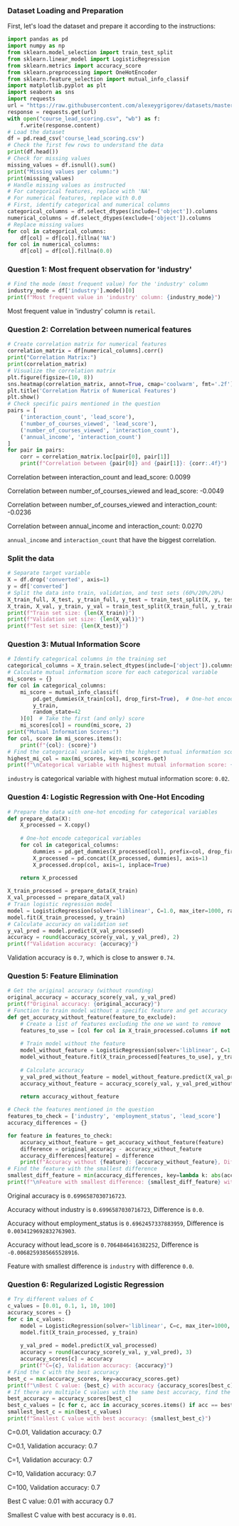 ### Dataset Loading and Preparation
First, let's load the dataset and prepare it according to the instructions:

```python
import pandas as pd
import numpy as np
from sklearn.model_selection import train_test_split
from sklearn.linear_model import LogisticRegression
from sklearn.metrics import accuracy_score
from sklearn.preprocessing import OneHotEncoder
from sklearn.feature_selection import mutual_info_classif
import matplotlib.pyplot as plt
import seaborn as sns
import requests
url = "https://raw.githubusercontent.com/alexeygrigorev/datasets/master/course_lead_scoring.csv"
response = requests.get(url)
with open("course_lead_scoring.csv", "wb") as f:
    f.write(response.content)
# Load the dataset
df = pd.read_csv('course_lead_scoring.csv')
# Check the first few rows to understand the data
print(df.head())
# Check for missing values
missing_values = df.isnull().sum()
print("Missing values per column:")
print(missing_values)
# Handle missing values as instructed
# For categorical features, replace with 'NA'
# For numerical features, replace with 0.0
# First, identify categorical and numerical columns
categorical_columns = df.select_dtypes(include=['object']).columns
numerical_columns = df.select_dtypes(exclude=['object']).columns
# Replace missing values
for col in categorical_columns:
    df[col] = df[col].fillna('NA')
for col in numerical_columns:
    df[col] = df[col].fillna(0.0)
```

### Question 1: Most frequent observation for 'industry'

```python
# Find the mode (most frequent value) for the 'industry' column
industry_mode = df['industry'].mode()[0]
print(f"Most frequent value in 'industry' column: {industry_mode}")
```

Most frequent value in 'industry' column is `retail`.

### Question 2: Correlation between numerical features

```python
# Create correlation matrix for numerical features
correlation_matrix = df[numerical_columns].corr()
print("Correlation Matrix:")
print(correlation_matrix)
# Visualize the correlation matrix
plt.figure(figsize=(10, 8))
sns.heatmap(correlation_matrix, annot=True, cmap='coolwarm', fmt='.2f')
plt.title('Correlation Matrix of Numerical Features')
plt.show()
# Check specific pairs mentioned in the question
pairs = [
    ('interaction_count', 'lead_score'),
    ('number_of_courses_viewed', 'lead_score'),
    ('number_of_courses_viewed', 'interaction_count'),
    ('annual_income', 'interaction_count')
]
for pair in pairs:
    corr = correlation_matrix.loc[pair[0], pair[1]]
    print(f"Correlation between {pair[0]} and {pair[1]}: {corr:.4f}")
```

Correlation between interaction_count and lead_score: 0.0099

Correlation between number_of_courses_viewed and lead_score: -0.0049

Correlation between number_of_courses_viewed and interaction_count: -0.0236

Correlation between annual_income and interaction_count: 0.0270

`annual_income` and `interaction_count` that have the biggest correlation.

### Split the data

```python
# Separate target variable
X = df.drop('converted', axis=1)
y = df['converted']
# Split the data into train, validation, and test sets (60%/20%/20%)
X_train_full, X_test, y_train_full, y_test = train_test_split(X, y, test_size=0.2, random_state=42)
X_train, X_val, y_train, y_val = train_test_split(X_train_full, y_train_full, test_size=0.25, random_state=42)  # 0.25 * 0.8 = 0.2
print(f"Train set size: {len(X_train)}")
print(f"Validation set size: {len(X_val)}")
print(f"Test set size: {len(X_test)}")
```

### Question 3: Mutual Information Score

```python
# Identify categorical columns in the training set
categorical_columns = X_train.select_dtypes(include=['object']).columns
# Calculate mutual information score for each categorical variable
mi_scores = {}
for col in categorical_columns:
    mi_score = mutual_info_classif(
        pd.get_dummies(X_train[col], drop_first=True),  # One-hot encode the categorical variable
        y_train,
        random_state=42
    )[0]  # Take the first (and only) score
    mi_scores[col] = round(mi_score, 2)
print("Mutual Information Scores:")
for col, score in mi_scores.items():
    print(f"{col}: {score}")
# Find the categorical variable with the highest mutual information score
highest_mi_col = max(mi_scores, key=mi_scores.get)
print(f"\nCategorical variable with highest mutual information score: {highest_mi_col} with score {mi_scores[highest_mi_col]}")
```

`industry` is categorical variable with highest mutual information score: `0.02`.

### Question 4: Logistic Regression with One-Hot Encoding

```python
# Prepare the data with one-hot encoding for categorical variables
def prepare_data(X):
    X_processed = X.copy()
    
    # One-hot encode categorical variables
    for col in categorical_columns:
        dummies = pd.get_dummies(X_processed[col], prefix=col, drop_first=False)
        X_processed = pd.concat([X_processed, dummies], axis=1)
        X_processed.drop(col, axis=1, inplace=True)
    
    return X_processed

X_train_processed = prepare_data(X_train)
X_val_processed = prepare_data(X_val)
# Train logistic regression model
model = LogisticRegression(solver='liblinear', C=1.0, max_iter=1000, random_state=42)
model.fit(X_train_processed, y_train)
# Calculate accuracy on validation set
y_val_pred = model.predict(X_val_processed)
accuracy = round(accuracy_score(y_val, y_val_pred), 2)
print(f"Validation accuracy: {accuracy}")
```

Validation accuracy is `0.7`, which is close to answer `0.74`.

### Question 5: Feature Elimination

```python
# Get the original accuracy (without rounding)
original_accuracy = accuracy_score(y_val, y_val_pred)
print(f"Original accuracy: {original_accuracy}")
# Function to train model without a specific feature and get accuracy
def get_accuracy_without_feature(feature_to_exclude):
    # Create a list of features excluding the one we want to remove
    features_to_use = [col for col in X_train_processed.columns if not col.startswith(feature_to_exclude)]
    
    # Train model without the feature
    model_without_feature = LogisticRegression(solver='liblinear', C=1.0, max_iter=1000, random_state=42)
    model_without_feature.fit(X_train_processed[features_to_use], y_train)
    
    # Calculate accuracy
    y_val_pred_without_feature = model_without_feature.predict(X_val_processed[features_to_use])
    accuracy_without_feature = accuracy_score(y_val, y_val_pred_without_feature)
    
    return accuracy_without_feature

# Check the features mentioned in the question
features_to_check = ['industry', 'employment_status', 'lead_score']
accuracy_differences = {}

for feature in features_to_check:
    accuracy_without_feature = get_accuracy_without_feature(feature)
    difference = original_accuracy - accuracy_without_feature
    accuracy_differences[feature] = difference
    print(f"Accuracy without {feature}: {accuracy_without_feature}, Difference: {difference}")
# Find the feature with the smallest difference
smallest_diff_feature = min(accuracy_differences, key=lambda k: abs(accuracy_differences[k]))
print(f"\nFeature with smallest difference: {smallest_diff_feature} with difference {accuracy_differences[smallest_diff_feature]}")
```

Original accuracy is `0.6996587030716723`.

Accuracy without industry is `0.6996587030716723`, Difference is `0.0`.

Accuracy without employment_status is `0.6962457337883959`, Difference is `0.0034129692832763903`.

Accuracy without lead_score is `0.7064846416382252`, Difference is `-0.0068259385665528916`.

Feature with smallest difference is `industry` with difference `0.0`.

### Question 6: Regularized Logistic Regression

```python
# Try different values of C
c_values = [0.01, 0.1, 1, 10, 100]
accuracy_scores = {}
for c in c_values:
    model = LogisticRegression(solver='liblinear', C=c, max_iter=1000, random_state=42)
    model.fit(X_train_processed, y_train)
    
    y_val_pred = model.predict(X_val_processed)
    accuracy = round(accuracy_score(y_val, y_val_pred), 3)
    accuracy_scores[c] = accuracy
    print(f"C={c}, Validation accuracy: {accuracy}")
# Find the C with the best accuracy
best_c = max(accuracy_scores, key=accuracy_scores.get)
print(f"\nBest C value: {best_c} with accuracy {accuracy_scores[best_c]}")
# If there are multiple C values with the same best accuracy, find the smallest one
best_accuracy = accuracy_scores[best_c]
best_c_values = [c for c, acc in accuracy_scores.items() if acc == best_accuracy]
smallest_best_c = min(best_c_values)
print(f"Smallest C value with best accuracy: {smallest_best_c}")
```

C=0.01, Validation accuracy: 0.7

C=0.1, Validation accuracy: 0.7

C=1, Validation accuracy: 0.7

C=10, Validation accuracy: 0.7

C=100, Validation accuracy: 0.7

Best C value: 0.01 with accuracy 0.7

Smallest C value with best accuracy is `0.01`.